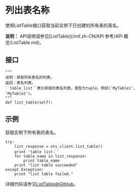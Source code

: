 # 列出表名称

使用ListTable接口获取当前实例下已创建的所有表的表名。

**说明：** API说明请参见[ListTable](/intl.zh-CN/API 参考/API 概览/ListTable.md)。

## 接口

```
"""
说明：获取所有表名的列表。
返回：表名列表。
``table_list``表示获取的表名列表，类型为tuple，例如('MyTable1', 'MyTable2')。
"""
def list_table(self):            
```

## 示例

获取实例下所有表的表名。

```
try:
    list_response = ots_client.list_table()
    print 'table list：'
    for table_name in list_response:
        print table_name
    print "list table succeeded"
except Exception:
    print "list table failed."          
```

详细代码请参见[ListTable@GitHub](https://github.com/aliyun/aliyun-tablestore-python-sdk/blob/master/examples/table_operations.py)。

